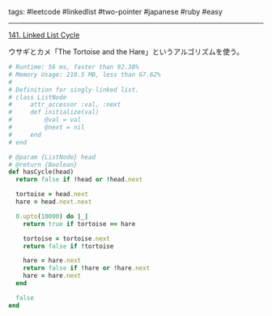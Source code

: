 tags: #leetcode #linkedlist #two-pointer #japanese #ruby #easy

<hr />

[141. Linked List Cycle](https://leetcode.com/problems/linked-list-cycle/)

ウサギとカメ「The Tortoise and the Hare」というアルゴリズムを使う。
```rb
# Runtime: 56 ms, faster than 92.38% 
# Memory Usage: 210.5 MB, less than 67.62%
#
# Definition for singly-linked list.
# class ListNode
#     attr_accessor :val, :next
#     def initialize(val)
#         @val = val
#         @next = nil
#     end
# end

# @param {ListNode} head
# @return {Boolean}
def hasCycle(head)
  return false if !head or !head.next

  tortoise = head.next
  hare = head.next.next

  0.upto(10000) do |_|
    return true if tortoise == hare

    tortoise = tortoise.next
    return false if !tortoise

    hare = hare.next
    return false if !hare or !hare.next
    hare = hare.next
  end

  false
end
```